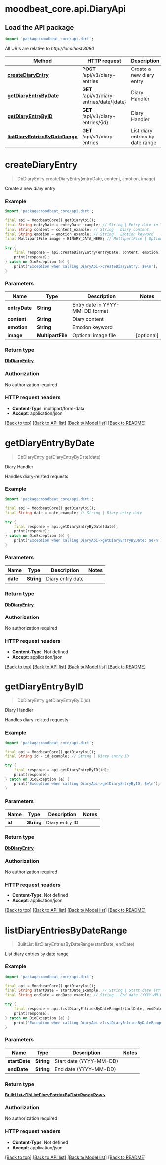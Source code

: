 # moodbeat_core.api.DiaryApi

## Load the API package
```dart
import 'package:moodbeat_core/api.dart';
```

All URIs are relative to *http://localhost:8080*

Method | HTTP request | Description
------------- | ------------- | -------------
[**createDiaryEntry**](DiaryApi.md#creatediaryentry) | **POST** /api/v1/diary-entries | Create a new diary entry
[**getDiaryEntryByDate**](DiaryApi.md#getdiaryentrybydate) | **GET** /api/v1/diary-entries/date/{date} | Diary Handler
[**getDiaryEntryByID**](DiaryApi.md#getdiaryentrybyid) | **GET** /api/v1/diary-entries/{id} | Diary Handler
[**listDiaryEntriesByDateRange**](DiaryApi.md#listdiaryentriesbydaterange) | **GET** /api/v1/diary-entries | List diary entries by date range


# **createDiaryEntry**
> DbDiaryEntry createDiaryEntry(entryDate, content, emotion, image)

Create a new diary entry

### Example
```dart
import 'package:moodbeat_core/api.dart';

final api = MoodbeatCore().getDiaryApi();
final String entryDate = entryDate_example; // String | Entry date in YYYY-MM-DD format
final String content = content_example; // String | Diary content
final String emotion = emotion_example; // String | Emotion keyword
final MultipartFile image = BINARY_DATA_HERE; // MultipartFile | Optional image file

try {
    final response = api.createDiaryEntry(entryDate, content, emotion, image);
    print(response);
} catch on DioException (e) {
    print('Exception when calling DiaryApi->createDiaryEntry: $e\n');
}
```

### Parameters

Name | Type | Description  | Notes
------------- | ------------- | ------------- | -------------
 **entryDate** | **String**| Entry date in YYYY-MM-DD format | 
 **content** | **String**| Diary content | 
 **emotion** | **String**| Emotion keyword | 
 **image** | **MultipartFile**| Optional image file | [optional] 

### Return type

[**DbDiaryEntry**](DbDiaryEntry.md)

### Authorization

No authorization required

### HTTP request headers

 - **Content-Type**: multipart/form-data
 - **Accept**: application/json

[[Back to top]](#) [[Back to API list]](../README.md#documentation-for-api-endpoints) [[Back to Model list]](../README.md#documentation-for-models) [[Back to README]](../README.md)

# **getDiaryEntryByDate**
> DbDiaryEntry getDiaryEntryByDate(date)

Diary Handler

Handles diary-related requests

### Example
```dart
import 'package:moodbeat_core/api.dart';

final api = MoodbeatCore().getDiaryApi();
final String date = date_example; // String | Diary entry date

try {
    final response = api.getDiaryEntryByDate(date);
    print(response);
} catch on DioException (e) {
    print('Exception when calling DiaryApi->getDiaryEntryByDate: $e\n');
}
```

### Parameters

Name | Type | Description  | Notes
------------- | ------------- | ------------- | -------------
 **date** | **String**| Diary entry date | 

### Return type

[**DbDiaryEntry**](DbDiaryEntry.md)

### Authorization

No authorization required

### HTTP request headers

 - **Content-Type**: Not defined
 - **Accept**: application/json

[[Back to top]](#) [[Back to API list]](../README.md#documentation-for-api-endpoints) [[Back to Model list]](../README.md#documentation-for-models) [[Back to README]](../README.md)

# **getDiaryEntryByID**
> DbDiaryEntry getDiaryEntryByID(id)

Diary Handler

Handles diary-related requests

### Example
```dart
import 'package:moodbeat_core/api.dart';

final api = MoodbeatCore().getDiaryApi();
final String id = id_example; // String | Diary entry ID

try {
    final response = api.getDiaryEntryByID(id);
    print(response);
} catch on DioException (e) {
    print('Exception when calling DiaryApi->getDiaryEntryByID: $e\n');
}
```

### Parameters

Name | Type | Description  | Notes
------------- | ------------- | ------------- | -------------
 **id** | **String**| Diary entry ID | 

### Return type

[**DbDiaryEntry**](DbDiaryEntry.md)

### Authorization

No authorization required

### HTTP request headers

 - **Content-Type**: Not defined
 - **Accept**: application/json

[[Back to top]](#) [[Back to API list]](../README.md#documentation-for-api-endpoints) [[Back to Model list]](../README.md#documentation-for-models) [[Back to README]](../README.md)

# **listDiaryEntriesByDateRange**
> BuiltList<DbListDiaryEntriesByDateRangeRow> listDiaryEntriesByDateRange(startDate, endDate)

List diary entries by date range

### Example
```dart
import 'package:moodbeat_core/api.dart';

final api = MoodbeatCore().getDiaryApi();
final String startDate = startDate_example; // String | Start date (YYYY-MM-DD)
final String endDate = endDate_example; // String | End date (YYYY-MM-DD)

try {
    final response = api.listDiaryEntriesByDateRange(startDate, endDate);
    print(response);
} catch on DioException (e) {
    print('Exception when calling DiaryApi->listDiaryEntriesByDateRange: $e\n');
}
```

### Parameters

Name | Type | Description  | Notes
------------- | ------------- | ------------- | -------------
 **startDate** | **String**| Start date (YYYY-MM-DD) | 
 **endDate** | **String**| End date (YYYY-MM-DD) | 

### Return type

[**BuiltList&lt;DbListDiaryEntriesByDateRangeRow&gt;**](DbListDiaryEntriesByDateRangeRow.md)

### Authorization

No authorization required

### HTTP request headers

 - **Content-Type**: Not defined
 - **Accept**: application/json

[[Back to top]](#) [[Back to API list]](../README.md#documentation-for-api-endpoints) [[Back to Model list]](../README.md#documentation-for-models) [[Back to README]](../README.md)

